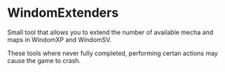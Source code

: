 # WindomExtenders
Small tool that allows you to extend the number of available mecha and maps in WindomXP and WindomSV.

These tools where never fully completed, performing certan actions may cause the game to crash.
